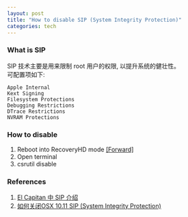```yaml
---
layout: post
title: "How to disable SIP (System Integrity Protection)"
categories: tech
---
```


### What is SIP
SIP 技术主要是用来限制 root 用户的权限, 以提升系统的健壮性。   
可配置项如下: 

    Apple Internal
    Kext Signing
    Filesystem Protections
    Debugging Restrictions
    DTrace Restrictions
    NVRAM Protections

### How to disable
1. Reboot into RecoveryHD mode <a href='/tech/2016/10/07/how-to-enter-osx-recoveryhd-mode/' target='blank'>[Forward]</a>
1. Open terminal
1. csrutil disable

### References
1. <a href='http://havee.me/mac/2015-10/system-integrity-protection-on-el-capitan.html' target='blank'>El Capitan 中 SIP 介绍</a>
1. <a href='http://www.jianshu.com/p/0572336a0771' target='blank'>如何关闭OSX 10.11 SIP (System Integrity Protection)</a>
